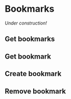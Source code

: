 Bookmarks
=========

_Under construction!_

Get bookmarks
-------------

Get bookmark
------------

Create bookmark
---------------

Remove bookmark
---------------
